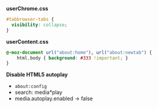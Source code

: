 **userChrome.css**

```css
#tabbrowser-tabs {
  visibility: collapse;
}
```

**userContent.css**
```css
@-moz-document url("about:home"), url("about:newtab") {
    html,body { background: #333 !important; }
}
```

**Disable HTML5 autoplay**
- `about:config`  
- search: media*play
- media.autoplay.enabled -> false
